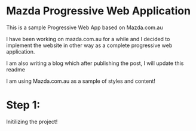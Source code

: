 # Mazda Progressive Web Application
This is a sample Progressive Web App based on Mazda.com.au

I have been working on mazda.com.au for a while and I decided to implement the website in other way as a complete progressive web application.

I am also writing a blog which after publishing the post, I will update this readme


I am using Mazda.com.au as a sample of styles and content!


# Step 1: 
Initilizing the project!